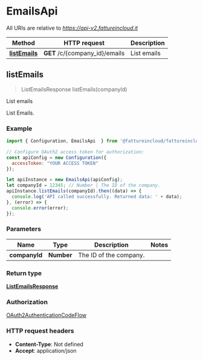 # EmailsApi

All URIs are relative to *https://api-v2.fattureincloud.it*

Method | HTTP request | Description
------------- | ------------- | -------------
[**listEmails**](EmailsApi.md#listEmails) | **GET** /c/{company_id}/emails | List emails



## listEmails

> ListEmailsResponse listEmails(companyId)

List emails

List Emails.

### Example

```javascript
import { Configuration, EmailsApi  } from '@fattureincloud/fattureincloud-ts-sdk';

// Configure OAuth2 access token for authorization: 
const apiConfig = new Configuration({
  accessToken: "YOUR ACCESS TOKEN"
});

let apiInstance = new EmailsApi(apiConfig);
let companyId = 12345; // Number | The ID of the company.
apiInstance.listEmails(companyId).then((data) => {
  console.log('API called successfully. Returned data: ' + data);
}, (error) => {
  console.error(error);
});

```

### Parameters


Name | Type | Description  | Notes
------------- | ------------- | ------------- | -------------
 **companyId** | **Number**| The ID of the company. | 

### Return type

[**ListEmailsResponse**](ListEmailsResponse.md)

### Authorization

[OAuth2AuthenticationCodeFlow](../README.md#OAuth2AuthenticationCodeFlow)

### HTTP request headers

- **Content-Type**: Not defined
- **Accept**: application/json

